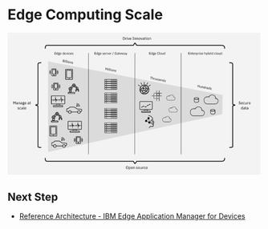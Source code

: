 # Edge Computing Scale

<img src="images/edge-scale.png" />

## Next Step
- [Reference Architecture - IBM Edge Application Manager for Devices](reference-architecture-devices.md)